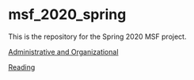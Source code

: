 # msf_2020_spring
This is the repository for the Spring 2020 MSF project.


[Administrative and Organizational](https://github.com/pritamdalal/msf6821_2020_spring/blob/intro_information/markdown_documents/01_administrative.md)

[Reading](https://github.com/pritamdalal/msf6821_2020_spring/blob/intro_information/markdown_documents/02_reading.md)
